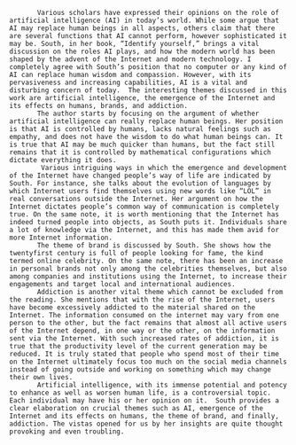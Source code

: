            Various scholars have expressed their opinions on the role of artificial intelligence (AI) in today’s world. While some argue that AI may replace human beings in all aspects, others claim that there are several functions that AI cannot perform, however sophisticated it may be. South, in her book, “Identify yourself,” brings a vital discussion on the roles AI plays, and how the modern world has been shaped by the advent of the Internet and modern technology. I completely agree with South’s position that no computer or any kind of AI can replace human wisdom and compassion. However, with its pervasiveness and increasing capabilities, AI is a vital and disturbing concern of today.  The interesting themes discussed in this work are artificial intelligence, the emergence of the Internet and its effects on humans, brands, and addiction.
           The author starts by focusing on the argument of whether artificial intelligence can really replace human beings. Her position is that AI is controlled by humans, lacks natural feelings such as empathy, and does not have the wisdom to do what human beings can. It is true that AI may be much quicker than humans, but the fact still remains that it is controlled by mathematical configurations which dictate everything it does. 
            Various intriguing ways in which the emergence and development of the Internet have changed people’s way of life are indicated by South. For instance, she talks about the evolution of languages by which Internet users find themselves using new words like “LOL” in real conversations outside the Internet. Her argument on how the Internet dictates people’s common way of communication is completely true. On the same note, it is worth mentioning that the Internet has indeed turned people into objects, as South puts it. Individuals share a lot of knowledge via the Internet, and this has made them avid for more Internet information. 
           The theme of brand is discussed by South. She shows how the twentyfirst century is full of people looking for fame, the kind termed online celebrity. On the same note, there has been an increase in personal brands not only among the celebrities themselves, but also among companies and institutions using the Internet, to increase their engagements and target local and international audiences. 
           Addiction is another vital theme which cannot be excluded from the reading. She mentions that with the rise of the Internet, users have become excessively addicted to the material shared on the Internet. The information consumed on the internet may vary from one person to the other, but the fact remains that almost all active users of the Internet depend, in one way or the other, on the information sent via the Internet. With such increased rates of addiction, it is true that the productivity level of the current generation may be reduced. It is truly stated that people who spend most of their time on the Internet ultimately focus too much on the social media channels instead of going outside and working on something which may change their own lives. 
           Artificial intelligence, with its immense potential and potency to enhance as well as worsen human life, is a controversial topic. Each individual may have his or her opinion on it.  South provides a clear elaboration on crucial themes such as AI, emergence of the Internet and its effects on humans, the theme of brand, and finally, addiction. The vistas opened for us by her insights are quite thought provoking and even troubling.  
